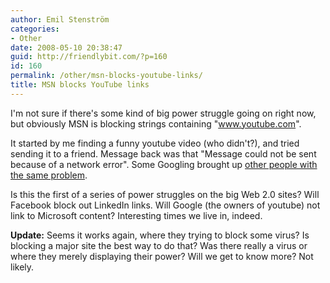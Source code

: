 ```yaml
---
author: Emil Stenström
categories:
- Other
date: 2008-05-10 20:38:47
guid: http://friendlybit.com/?p=160
id: 160
permalink: /other/msn-blocks-youtube-links/
title: MSN blocks YouTube links
---
```


I'm not sure if there's some kind of big power struggle going on right now, but obviously MSN is blocking strings containing "www.youtube.com".

It started by me finding a funny youtube video (who didn't?), and tried sending it to a friend. Message back was that "Message could not be sent because of a network error". Some Googling brought up [other people with the same problem](http://www.istartedsomething.com/20080510/windows-live-messenger-blocks-wwwyoutubecom/).

Is this the first of a series of power struggles on the big Web 2.0 sites? Will Facebook block out LinkedIn links. Will Google (the owners of youtube) not link to Microsoft content? Interesting times we live in, indeed.

**Update:** Seems it works again, where they trying to block some virus? Is blocking a major site the best way to do that? Was there really a virus or where they merely displaying their power? Will we get to know more? Not likely.
